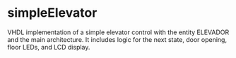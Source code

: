 # simpleElevator
VHDL implementation of a simple elevator control with the entity ELEVADOR and the main architecture. It includes logic for the next state, door opening, floor LEDs, and LCD display.
